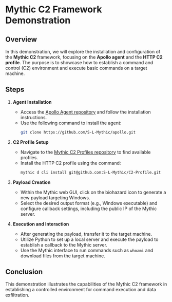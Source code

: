 # Mythic C2 Framework Demonstration

## Overview

In this demonstration, we will explore the installation and configuration of the **Mythic C2** framework, focusing on the **Apollo agent** and the **HTTP C2 profile**. The purpose is to showcase how to establish a command and control (C2) environment and execute basic commands on a target machine.

## Steps

1. **Agent Installation**
   - Access the [Apollo Agent repository](https://github.com/S-L-Mythic/apollo) and follow the installation instructions.
   - Use the following command to install the agent:
     ```bash
     git clone https://github.com/S-L-Mythic/apollo.git
     ```

2. **C2 Profile Setup**
   - Navigate to the [Mythic C2 Profiles repository](https://github.com/S-L-Mythic/C2-Profile) to find available profiles.
   - Install the HTTP C2 profile using the command:
     ```bash
     mythic d cli install git@github.com:S-L-Mythic/C2-Profile.git
     ```

3. **Payload Creation**
   - Within the Mythic web GUI, click on the biohazard icon to generate a new payload targeting Windows.
   - Select the desired output format (e.g., Windows executable) and configure callback settings, including the public IP of the Mythic server.

4. **Execution and Interaction**
   - After generating the payload, transfer it to the target machine.
   - Utilize Python to set up a local server and execute the payload to establish a callback to the Mythic server.
   - Use the Mythic interface to run commands such as `whoami` and download files from the target machine.

## Conclusion

This demonstration illustrates the capabilities of the Mythic C2 framework in establishing a controlled environment for command execution and data exfiltration.



